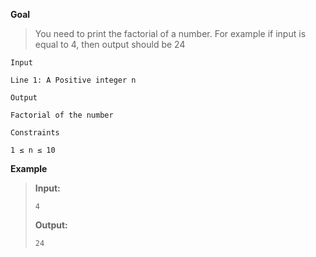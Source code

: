 **Goal**

> You need to print the factorial of a number.
> For example if input is equal to 4, then output should be 24

`Input`
```
Line 1: A Positive integer n
```

`Output`
```
Factorial of the number
```

`Constraints`
```
1 ≤ n ≤ 10
```

**Example**
> __Input:__
> ```
> 4
> ```
> __Output:__
> ```
> 24
> ```